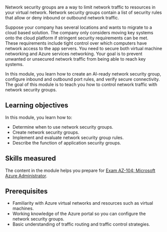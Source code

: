 Network security groups are a way to limit network traffic to resources in your virtual network. Network security groups contain a list of security rules that allow or deny inbound or outbound network traffic.

Suppose your company has several locations and wants to migrate to a cloud based solution. The company only considers moving key systems onto the cloud platform if stringent security requirements can be met. These requirements include tight control over which computers have network access to the app servers. You need to secure both virtual machine networking and Azure services networking. Your goal is to prevent unwanted or unsecured network traffic from being able to reach key systems.

In this module, you learn how to create an AI-ready network security group, configure inbound and outbound port rules, and verify secure connectivity. The goal of this module is to teach you how to control network traffic with network security groups. 

## Learning objectives

In this module, you learn how to:

- Determine when to use network security groups.
- Create network security groups.
- Implement and evaluate network security group rules.
- Describe the function of application security groups. 


## Skills measured

The content in the module helps you prepare for [Exam AZ-104: Microsoft Azure Administrator](/credentials/certifications/resources/study-guides/az-104). 

## Prerequisites

- Familiarity with Azure virtual networks and resources such as virtual machines.
- Working knowledge of the Azure portal so you can configure the network security groups.
- Basic understanding of traffic routing and traffic control strategies. 
